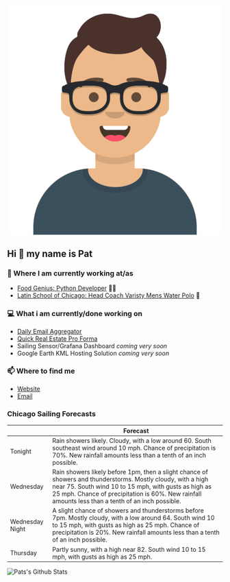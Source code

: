[![Social banner for p-j-falconer](https://raw.githubusercontent.com/P-J-FALCONER/P-J-FALCONER/master/assets/avataaars.svg)](https://patfalconer.com/)
## Hi :wave: my name is Pat

### 💼 Where I am currently working at/as
- [Food Genius: Python Developer](https://getfoodgenius.com/) 🍔🐍
- [Latin School of Chicago: Head Coach Varisty Mens Water Polo](https://www.latinschool.org/) 🤽


### 💻 What i am currently/done working on
 - [Daily Email Aggregator](https://github.com/P-J-FALCONER/dott_daily_mail)
 - [Quick Real Estate Pro Forma](https://github.com/P-J-FALCONER/henry)
 - Sailing Sensor/Grafana Dashboard *coming very soon*
 - Google Earth KML Hosting Solution *coming very soon*

### 📫 Where to find me
 - [Website](https://patfalconer.com/)
 - [Email](mailto:patrick.j.falconer@gmail.com)


### Chicago Sailing Forecasts
|   | Forecast  |
|---|---|
| Tonight | Rain showers likely. Cloudy, with a low around 60. South southeast wind around 10 mph. Chance of precipitation is 70%. New rainfall amounts less than a tenth of an inch possible. |
| Wednesday | Rain showers likely before 1pm, then a slight chance of showers and thunderstorms. Mostly cloudy, with a high near 75. South wind 10 to 15 mph, with gusts as high as 25 mph. Chance of precipitation is 60%. New rainfall amounts less than a tenth of an inch possible. |
| Wednesday Night | A slight chance of showers and thunderstorms before 7pm. Mostly cloudy, with a low around 64. South wind 10 to 15 mph, with gusts as high as 25 mph. Chance of precipitation is 20%. New rainfall amounts less than a tenth of an inch possible. |
| Thursday | Partly sunny, with a high near 82. South wind 10 to 15 mph, with gusts as high as 25 mph. |

![Pats's Github Stats](https://github-readme-stats.vercel.app/api?username=p-j-falconer&show_icons=true&theme=radical)
